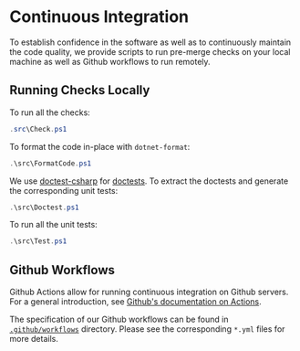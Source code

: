 # Continuous Integration

To establish confidence in the software as well as to continuously maintain 
the code quality, we provide scripts to run pre-merge checks on your local 
machine as well as Github workflows to run remotely.

## Running Checks Locally

To run all the checks:

```powershell
.src\Check.ps1
```

To format the code in-place with `dotnet-format`:

```powershell
.\src\FormatCode.ps1
```

We use [doctest-csharp](
https://github.com/mristin/doctest-csharp
) for [doctests](
https://en.wikipedia.org/wiki/Doctest). To extract the doctests and generate 
the corresponding unit tests:

```powershell
.\src\Doctest.ps1
```

To run all the unit tests:

```powershell
.\src\Test.ps1
```

## Github Workflows

Github Actions allow for running continuous integration on Github servers.
For a general introduction, see [Github's documentation on Actions](
https://docs.github.com/en/actions
).

The specification of our Github workflows can be found in [`.github/workflows`](
https://github.com/admin-shell-io/aasx-package-explorer/tree/master/.github/workflows
) directory. Please see the corresponding `*.yml` files for more details.